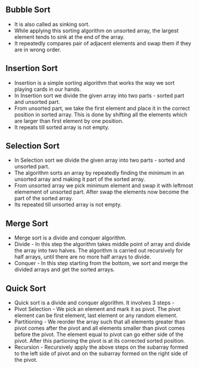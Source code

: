 ## Bubble Sort

- It is also called as sinking sort.
- While applying this sorting algorithm on unsorted array, the largest element tends to sink at the end of the array.
- It repeatedly compares pair of adjacent elements and swap them if they are in wrong order.

## Insertion Sort

- Insertion is a simple sorting algorithm that works the way we sort playing cards in our hands.
- In Insertion sort we divide the given array into two parts - sorted part and unsorted part.
- From unsorted part, we take the first element and place it in the correct position in sorted array. This is done by shifting all the elements which are larger than first element by one position.
- It repeats till sorted array is not empty.

## Selection Sort

- In Selection sort we divide the given array into two parts - sorted and unsorted part.
- The algorithm sorts an array by repeatedly finding the minimum in an unsorted array and making it part of the sorted array.
- From unsorted array we pick minimum element and swap it with leftmost elemement of unsorted part. After swap the elements now become the part of the sorted array.
- Its repeated till unsorted array is not empty.

## Merge Sort

- Merge sort is a divide and conquer algorithm.
- Divide - In this step the algorithm takes middle point of array and divide the array into two halves. The algorithm is carried out recursively for half arrays, until there are no more half arrays to divide.
- Conquer - In this step starting from the bottom, we sort and merge the divided arrays and get the sorted arrays.

## Quick Sort

- Quick sort is a divide and conquer algorithm. It involves 3 steps -
- Pivot Selection - We pick an element and mark it as pivot. The pivot element can be first element, last element or any random element.
- Partitioning - We reorder the array such that all elements greater than pivot comes after the pivot and all elements smaller than pivot comes before the pivot. The element equal to pivot can go either side of the pivot. After this partioning the pivot is at its corrected sorted position.
- Recursion - Recursively apply the above steps on the subarray formed to the left side of pivot and on the subarray formed on the right side of the pivot.